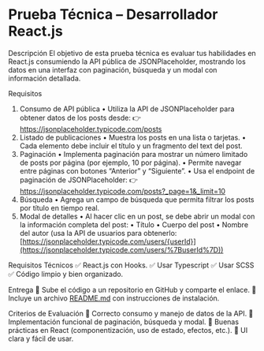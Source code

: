# Prueba Técnica – Desarrollador React.js

Descripción
El objetivo de esta prueba técnica es evaluar tus habilidades en React.js consumiendo la API pública de JSONPlaceholder, mostrando los datos en una interfaz con paginación, búsqueda y un modal con información detallada.

Requisitos

1. Consumo de API pública
• Utiliza la API de JSONPlaceholder para obtener datos de los posts desde:
👉 https://jsonplaceholder.typicode.com/posts
2. Listado de publicaciones
• Muestra los posts en una lista o tarjetas.
• Cada elemento debe incluir el título y un fragmento del text del post.
3. Paginación
• Implementa paginación para mostrar un número limitado de posts por página (por ejemplo, 10 por página).
• Permite navegar entre páginas con botones “Anterior” y “Siguiente”.
• Usa el endpoint de paginación de JSONPlaceholder:
👉 https://jsonplaceholder.typicode.com/posts?_page=1&_limit=10
4. Búsqueda
• Agrega un campo de búsqueda que permita filtrar los posts por título en tiempo real.
5. Modal de detalles
• Al hacer clic en un post, se debe abrir un modal con la información completa del post:
• Título
• Cuerpo del post
• Nombre del autor (usa la API de usuarios para obtenerlo: [https://jsonplaceholder.typicode.com/users/{userId}](https://jsonplaceholder.typicode.com/users/%7BuserId%7D))

Requisitos Técnicos
✅ React.js con Hooks.
✅ Usar Typescript
✅ Usar SCSS
✅ Código limpio y bien organizado.

Entrega
📌 Sube el código a un repositorio en GitHub y comparte el enlace.
📌 Incluye un archivo [README.md](http://readme.md/) con instrucciones de instalación.

Criterios de Evaluación
🔹 Correcto consumo y manejo de datos de la API.
🔹 Implementación funcional de paginación, búsqueda y modal.
🔹 Buenas prácticas en React (componentización, uso de estado, efectos, etc.).
🔹 UI clara y fácil de usar.